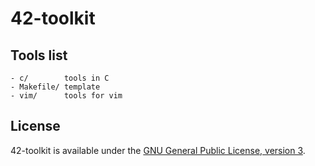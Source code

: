42-toolkit
==========

## Tools list

	- c/		tools in C
    - Makefile/	template
    - vim/		tools for vim

## License

42-toolkit is available under the [GNU General Public License, version 3](LICENSE).
